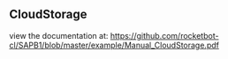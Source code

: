 ## CloudStorage

 view the documentation at: https://github.com/rocketbot-cl/SAPB1/blob/master/example/Manual_CloudStorage.pdf